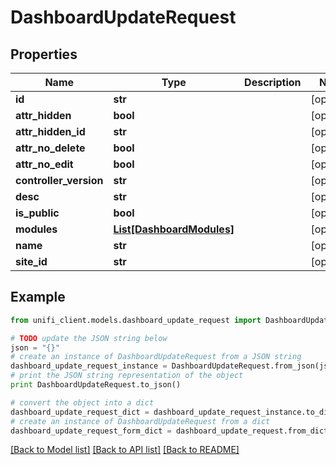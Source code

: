 # DashboardUpdateRequest


## Properties

Name | Type | Description | Notes
------------ | ------------- | ------------- | -------------
**id** | **str** |  | [optional] 
**attr_hidden** | **bool** |  | [optional] 
**attr_hidden_id** | **str** |  | [optional] 
**attr_no_delete** | **bool** |  | [optional] 
**attr_no_edit** | **bool** |  | [optional] 
**controller_version** | **str** |  | [optional] 
**desc** | **str** |  | [optional] 
**is_public** | **bool** |  | [optional] 
**modules** | [**List[DashboardModules]**](DashboardModules.md) |  | [optional] 
**name** | **str** |  | [optional] 
**site_id** | **str** |  | [optional] 

## Example

```python
from unifi_client.models.dashboard_update_request import DashboardUpdateRequest

# TODO update the JSON string below
json = "{}"
# create an instance of DashboardUpdateRequest from a JSON string
dashboard_update_request_instance = DashboardUpdateRequest.from_json(json)
# print the JSON string representation of the object
print DashboardUpdateRequest.to_json()

# convert the object into a dict
dashboard_update_request_dict = dashboard_update_request_instance.to_dict()
# create an instance of DashboardUpdateRequest from a dict
dashboard_update_request_form_dict = dashboard_update_request.from_dict(dashboard_update_request_dict)
```
[[Back to Model list]](../README.md#documentation-for-models) [[Back to API list]](../README.md#documentation-for-api-endpoints) [[Back to README]](../README.md)


